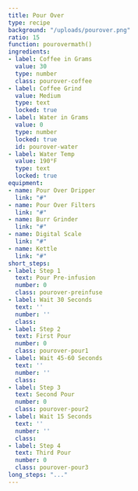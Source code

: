 ```yaml
---
title: Pour Over
type: recipe
background: "/uploads/pourover.png"
ratio: 15
function: pourovermath()
ingredients:
- label: Coffee in Grams
  value: 30
  type: number
  class: pourover-coffee
- label: Coffee Grind
  value: Medium
  type: text
  locked: true
- label: Water in Grams
  value: 0
  type: number
  locked: true
  id: pourover-water
- label: Water Temp
  value: 190°F
  type: text
  locked: true
equipment:
- name: Pour Over Dripper
  link: "#"
- name: Pour Over Filters
  link: "#"
- name: Burr Grinder
  link: "#"
- name: Digital Scale
  link: "#"
- name: Kettle
  link: "#"
short_steps:
- label: Step 1
  text: Pour Pre-infusion
  number: 0
  class: pourover-preinfuse
- label: Wait 30 Seconds
  text: ''
  number: ''
  class: 
- label: Step 2
  text: First Pour
  number: 0
  class: pourover-pour1
- label: Wait 45-60 Seconds
  text: ''
  number: ''
  class: 
- label: Step 3
  text: Second Pour
  number: 0
  class: pourover-pour2
- label: Wait 15 Seconds
  text: ''
  number: ''
  class: 
- label: Step 4
  text: Third Pour
  number: 0
  class: pourover-pour3
long_steps: "..."
---
```


